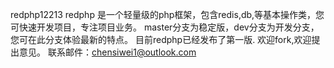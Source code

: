 redphp12213
redphp 是一个轻量级的php框架，包含redis,db,等基本操作类，您可快速开发项目，专注项目业务。
master分支为稳定版，dev分支为开发分支，您可在此分支体验最新的特点。
目前redphp已经发布了第一版.
欢迎fork,欢迎提出意见。
联系邮件：chensiwei1@outlook.com
